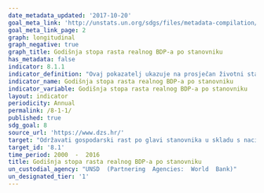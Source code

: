 ```yaml
---
date_metadata_updated: '2017-10-20'
goal_meta_link: 'http://unstats.un.org/sdgs/files/metadata-compilation/Metadata-Goal-8.pdf'
goal_meta_link_page: 2
graph: longitudinal
graph_negative: true
graph_title: Godišnja stopa rasta realnog BDP-a po stanovniku
has_metadata: false
indicator: 8.1.1
indicator_definition: "Ovaj pokazatelj ukazuje na prosječan životni standard stanovnika neke zemlje ili područja, a izračunava se stavljajući u omjer bruto domaći proizvod (BDP) u stalnim cijenama prethodne godine i broj stanovnika. "
indicator_name: Godišnja stopa rasta realnog BDP-a po stanovniku
indicator_variable: Godišnja stopa rasta realnog BDP-a po stanovniku
layout: indicator
periodicity: Annual
permalink: /8-1-1/
published: true
sdg_goal: 8
source_url: 'https://www.dzs.hr/'
target: "Održavati gospodarski rast po glavi stanovnika u skladu s nacionalnim okolnostima i, posebno, najmanje 7 posto rasta bruto domaćeg proizvoda godišnje u najmanje razvijenim zemljama."
target_id: '8.1'
time_period: 2000  -  2016
title: Godišnja stopa rasta realnog BDP-a po stanovniku
un_custodial_agency: "UNSD  (Partnering  Agencies:  World  Bank)"
un_designated_tier: '1'
---
```

